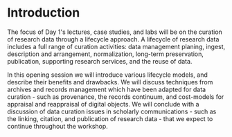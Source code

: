 # Introduction

The focus of Day 1's lectures, case studies, and labs will be on the curation of research data through a lifecycle approach. A lifecycle of research data includes a full range of curation activities: data management planing, ingest, description and arrangement, normalization, long-term preservation, publication, supporting research services, and the reuse of data. 

In this opening session we will introduce various lifecycle models, and describe their benefits and drawbacks. We will discuss techniques from archives and records management which have been adapted for data curation - such as provenance, the records continuum, and cost-models for appraisal and reappraisal of digital objects. We will conclude with a discussion of data curation issues in scholarly communications - such as the linking, citation, and publication of research data - that we expect to continue throughout the workshop. 



